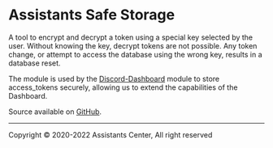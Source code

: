 # Assistants Safe Storage

A tool to encrypt and decrypt a token using a special key selected by the user. Without knowing the key, decrypt tokens are not possible. Any token change, or attempt to access the database using the wrong key, results in a database reset.

The module is used by the [Discord-Dashboard](https://www.npmjs.com/package/discord-dashboard) module to store access_tokens securely, allowing us to extend the capabilities of the Dashboard.

Source available on [GitHub](https://github.com/Assistants-Center/Safe-Storage).

<hr>

Copyright © 2020-2022 Assistants Center, All right reserved